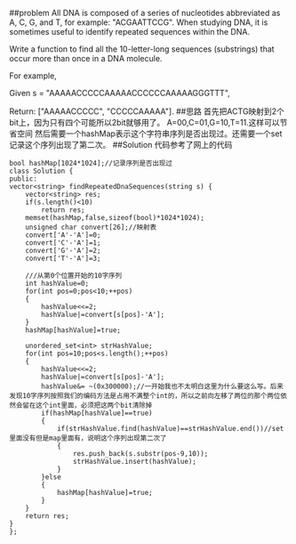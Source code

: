 ##problem
All DNA is composed of a series of nucleotides abbreviated as A, C, G, and T, for example: "ACGAATTCCG". When studying DNA, it is sometimes useful to identify repeated sequences within the DNA.

Write a function to find all the 10-letter-long sequences (substrings) that occur more than once in a DNA molecule.

For example,

Given s = "AAAAACCCCCAAAAACCCCCCAAAAAGGGTTT",

Return:
["AAAAACCCCC", "CCCCCAAAAA"].
##思路
首先把ACTG映射到2个bit上，因为只有四个可能所以2bit就够用了。
A=00,C=01,G=10,T=11.这样可以节省空间
然后需要一个hashMap表示这个字符串序列是否出现过。还需要一个set记录这个序列出现了第二次。
##Solution
代码参考了网上的代码

	bool hashMap[1024*1024];//记录序列是否出现过
	class Solution {
	public:
    vector<string> findRepeatedDnaSequences(string s) {
        vector<string> res;
        if(s.length()<10)
            return res;
        memset(hashMap,false,sizeof(bool)*1024*1024);
        unsigned char convert[26];//映射表
        convert['A'-'A']=0;
        convert['C'-'A']=1;
        convert['G'-'A']=2;
        convert['T'-'A']=3;
        
        ///从第0个位置开始的10字序列
        int hashValue=0;
        for(int pos=0;pos<10;++pos)
        {
            hashValue<<=2;
            hashValue|=convert[s[pos]-'A'];
        }
        hashMap[hashValue]=true;
        
        unordered_set<int> strHashValue;
        for(int pos=10;pos<s.length();++pos)
        {
            hashValue<<=2;
            hashValue|=convert[s[pos]-'A'];
            hashValue&= ~(0x300000);//一开始我也不太明白这里为什么要这么写。后来发现10字序列按照我们的编码方法是占用不满整个int的，所以之前向左移了两位的那个两位依然会留在这个int里面，必须把这两个bit清除掉
            if(hashMap[hashValue]==true)
            {
                if(strHashValue.find(hashValue)==strHashValue.end())//set里面没有但是map里面有，说明这个序列出现第二次了
                {
                    res.push_back(s.substr(pos-9,10));
                    strHashValue.insert(hashValue);
                }
            }else
            {
                hashMap[hashValue]=true;
            }
        }
        return res;
    }
	};
